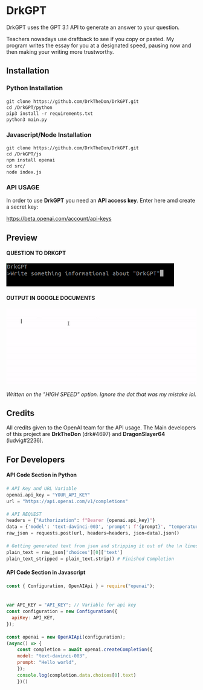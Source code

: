 # DrkGPT
DrkGPT uses the GPT 3.1 API to generate an answer to your question. 

Teachers nowadays use draftback to see if you copy or pasted. My program writes the essay for you at a designated speed, pausing now and then making your writing more trustworthy.
## Installation
### Python Installation
```
git clone https://github.com/DrkTheDon/DrkGPT.git
cd /DrkGPT/python
pip3 install -r requirements.txt
python3 main.py
```
### Javascript/Node Installation
```
git clone https://github.com/DrkTheDon/DrkGPT.git
cd /DrkGPT/js
npm install openai
cd src/
node index.js
```
### API USAGE
In order to use **DrkGPT** you need an **API access key**. Enter here amd create a secret key: 

https://beta.openai.com/account/api-keys

## Preview
#### QUESTION TO DRKGPT
![](https://github.com/DrkTheDon/DrkGPT/blob/main/github/Screenshot%20from%202023-01-24%2023-24-48.png)
#### OUTPUT IN GOOGLE DOCUMENTS
![](https://github.com/DrkTheDon/DrkGPT/blob/main/github/ezgif-2-b9f85f2fc1.gif)

*Written on the "HIGH SPEED" option. Ignore the dot that was my mistake lol.*

## Credits
All credits given to the OpenAI team for the API usage. 
The Main developers of this project are **DrkTheDon** (drk#4697) and **DragonSlayer64** (ludvig#2236).

## For Developers

#### API Code Section in Python
```py
# API Key and URL Variable
openai.api_key = "YOUR_API_KEY"
url = "https://api.openai.com/v1/completions"

# API REQUEST
headers = {"Authorization": f"Bearer {openai.api_key}"}
data = {'model': 'text-davinci-003', 'prompt': f'{prompt}', "temperature": 0, "max_tokens": 2048}
raw_json = requests.post(url, headers=headers, json=data).json()

# Getting generated text from json and stripping it out of the \n lines.
plain_text = raw_json['choices'][0]['text']
plain_text_stripped = plain_text.strip() # Finished Completion
```
#### API Code Section in Javascript
```js
const { Configuration, OpenAIApi } = require("openai");


var API_KEY = "API_KEY"; // Variable for api key
const configuration = new Configuration({
  apiKey: API_KEY, 
});

const openai = new OpenAIApi(configuration);
(async() => {
    const completion = await openai.createCompletion({
    model: "text-davinci-003",
    prompt: "Hello world",
    });
    console.log(completion.data.choices[0].text)
    })()
```

